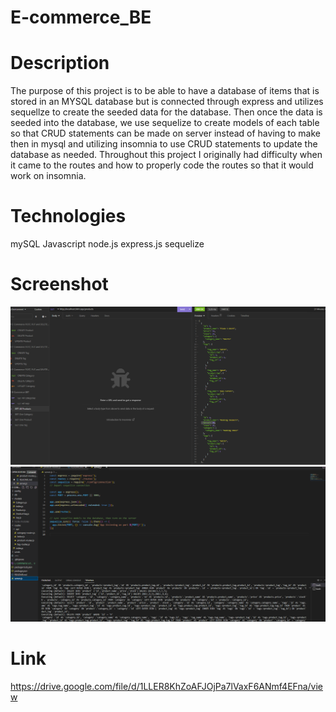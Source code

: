 # E-commerce_BE

# Description
The purpose of this project is to be able to have a database of items that is stored in an MYSQL database but is connected through express and utilizes sequellze to create the seeded data for the database. Then once the data is seeded into the database, we use  sequelize to create models of each table so that CRUD statements can be made on server instead of having to make then in mysql and utilizing insomnia to use CRUD statements to update the database as needed. Throughout this project I originally had difficulty when it came to the routes and how to properly code the routes so that it would work on insomnia. 

# Technologies
mySQL Javascript node.js express.js sequelize 

# Screenshot 
![Alt Text](/Screenshot/E-Commerce%20Screenshot.png)
![Alt Text](/Screenshot/E-Commerce%20Screenshot%202.png)


# Link 
https://drive.google.com/file/d/1LLER8KhZoAFJOjPa7lVaxF6ANmf4EFna/view
